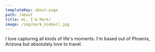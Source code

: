 ```yaml
---
templateKey: about-page
path: /about
title: Hi, I'm Mark!
image: /img/mark_kimball.jpg
---
```


I love capturing all kinds of life's moments. I'm based out of Phoenix, Arizona but absolutely love to travel.
